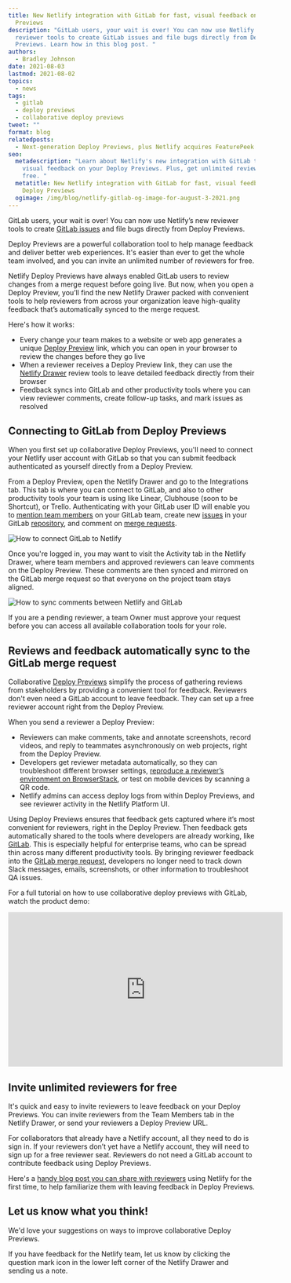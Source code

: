 ```yaml
---
title: New Netlify integration with GitLab for fast, visual feedback on Deploy
  Previews
description: "GitLab users, your wait is over! You can now use Netlify’s new
  reviewer tools to create GitLab issues and file bugs directly from Deploy
  Previews. Learn how in this blog post. "
authors:
  - Bradley Johnson
date: 2021-08-03
lastmod: 2021-08-02
topics:
  - news
tags:
  - gitlab
  - deploy previews
  - collaborative deploy previews
tweet: ""
format: blog
relatedposts:
  - Next-generation Deploy Previews, plus Netlify acquires FeaturePeek
seo:
  metadescription: "Learn about Netlify's new integration with GitLab to get fast,
    visual feedback on your Deploy Previews. Plus, get unlimited reviewers for
    free. "
  metatitle: New Netlify integration with GitLab for fast, visual feedback on
    Deploy Previews
  ogimage: /img/blog/netlify-gitlab-og-image-for-august-3-2021.png
---
```

GitLab users, your wait is over! You can now use Netlify’s new reviewer tools to create [GitLab issues](https://docs.gitlab.com/ee/user/project/issues/) and file bugs directly from Deploy Previews.

Deploy Previews are a powerful collaboration tool to help manage feedback and deliver better web experiences. It's easier than ever to get the whole team involved, and you can invite an unlimited number of reviewers for free.

Netlify Deploy Previews have always enabled GitLab users to review changes from a merge request before going live. But now, when you open a Deploy Preview, you’ll find the new Netlify Drawer packed with convenient tools to help reviewers from across your organization leave high-quality feedback that’s automatically synced to the merge request.

Here's how it works:

* Every change your team makes to a website or web app generates a unique [Deploy Preview](https://docs.netlify.com/site-deploys/deploy-previews/) link, which you can open in your browser to review the changes before they go live
* When a reviewer receives a Deploy Preview link, they can use the [Netlify Drawer](https://docs.netlify.com/site-deploys/deploy-previews/#netlify-drawer) review tools to leave detailed feedback directly from their browser
* Feedback syncs into GitLab and other productivity tools where you can view reviewer comments, create follow-up tasks, and mark issues as resolved

## Connecting to GitLab from Deploy Previews

When you first set up collaborative Deploy Previews, you'll need to connect your Netlify user account with GitLab so that you can submit feedback authenticated as yourself directly from a Deploy Preview.

From a Deploy Preview, open the Netlify Drawer and go to the Integrations tab. This tab is where you can connect to GitLab, and also to other productivity tools your team is using like Linear, Clubhouse (soon to be Shortcut), or Trello. Authenticating with your GitLab user ID will enable you to [mention team members](https://docs.gitlab.com/ee/user/project/issues/issue_data_and_actions.html#mentions) on your GitLab team, create new [issues](https://docs.gitlab.com/ee/user/project/issues/) in your GitLab [repository](https://docs.gitlab.com/ee/user/project/repository/), and comment on [merge requests](https://docs.gitlab.com/ee/user/project/merge_requests/index.html).

![How to connect GitLab to Netlify](/img/blog/cdp-gitlab-blog1.png)

Once you're logged in, you may want to visit the Activity tab in the Netlify Drawer, where team members and approved reviewers can leave comments on the Deploy Preview. These comments are then synced and mirrored on the GitLab merge request so that everyone on the project team stays aligned.

![How to sync comments between Netlify and GitLab](/img/blog/cdp-gitlab-blog2.png)

If you are a pending reviewer, a team Owner must approve your request before you can access all available collaboration tools for your role.

## Reviews and feedback automatically sync to the GitLab merge request

Collaborative [Deploy Previews](https://www.netlify.com/products/deploy-previews/) simplify the process of gathering reviews from stakeholders by providing a convenient tool for feedback. Reviewers don't even need a GitLab account to leave feedback. They can set up a free reviewer account right from the Deploy Preview.

When you send a reviewer a Deploy Preview:

* Reviewers can make comments, take and annotate screenshots, record videos, and reply to teammates asynchronously on web projects, right from the Deploy Preview.
* Developers get reviewer metadata automatically, so they can troubleshoot different browser settings, [reproduce a reviewer’s environment on BrowserStack](https://www.netlify.com/blog/2021/07/20/troubleshoot-qa-issues-faster-with-browserstack-and-deploy-previews/), or test on mobile devices by scanning a QR code.
* Netlify admins can access deploy logs from within Deploy Previews, and see reviewer activity in the Netlify Platform UI.

Using Deploy Previews ensures that feedback gets captured where it’s most convenient for reviewers, right in the Deploy Preview. Then feedback gets automatically shared to the tools where developers are already working, like [GitLab](https://about.gitlab.com/). This is especially helpful for enterprise teams, who can be spread thin across many different productivity tools. By bringing reviewer feedback into the [GitLab merge request](https://docs.gitlab.com/ee/user/project/merge_requests/), developers no longer need to track down Slack messages, emails, screenshots, or other information to troubleshoot QA issues.

For a full tutorial on how to use collaborative deploy previews with GitLab, watch the product demo: 

<iframe width="560" height="315" src="https://www.youtube.com/embed/FY26RtIJE8Q" title="YouTube video player" frameborder="0" allow="accelerometer; autoplay; clipboard-write; encrypted-media; gyroscope; picture-in-picture" allowfullscreen></iframe>

## Invite unlimited reviewers for free

It's quick and easy to invite reviewers to leave feedback on your Deploy Previews. You can invite reviewers from the Team Members tab in the Netlify Drawer, or send your reviewers a Deploy Preview URL.

For collaborators that already have a Netlify account, all they need to do is sign in. If your reviewers don’t yet have a Netlify account, they will need to sign up for a free reviewer seat. Reviewers do not need a GitLab account to contribute feedback using Deploy Previews.

Here's a [handy blog post you can share with reviewers](https://www.netlify.com/blog/2021/05/19/give-meaningful-feedback-with-collaborative-deploy-previews/) using Netlify for the first time, to help familiarize them with leaving feedback in Deploy Previews.

## Let us know what you think!

We'd love your suggestions on ways to improve collaborative Deploy Previews.

If you have feedback for the Netlify team, let us know by clicking the question mark icon in the lower left corner of the Netlify Drawer and sending us a note.